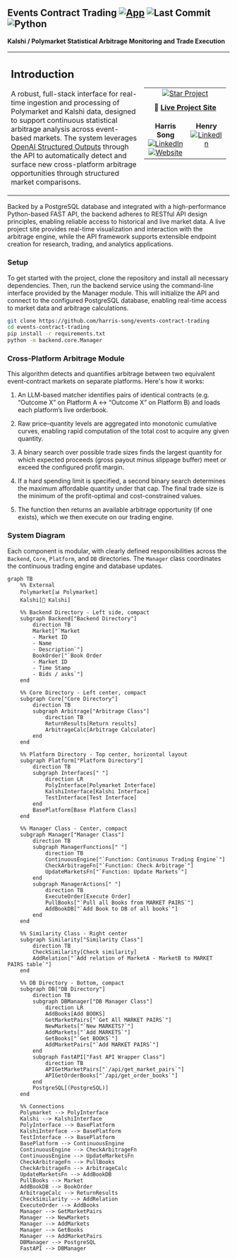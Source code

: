 ## **Events Contract Trading** [![App](https://img.shields.io/badge/App-events--contract--trading-blue?logo=google-chrome&logoColor=white)](https://harris-song.github.io/events-contract-trading)  ![Last Commit](https://img.shields.io/github/last-commit/hmac213/event-contract-trading?color=blue) ![Python](https://img.shields.io/badge/Python-3.10-blue?logo=python&logoColor=white)




**Kalshi / Polymarket Statistical Arbitrage Monitoring and Trade Execution**
<table border="0" cellspacing="0" cellpadding="0" style="width: 100%";>
  <tr>
    <!-- LEFT COLUMN: Introduction -->
    <td valign="top" width="60%" cellpading="0">
      <h2>Introduction</h2>
      <p>
        A robust, full-stack interface for real-time ingestion and processing of Polymarket and Kalshi data, designed to support continuous statistical arbitrage analysis across event-based markets. The system leverages 
        <a href="https://platform.openai.com/docs/guides/structured-outputs?api-mode=chat">OpenAI Structured Outputs</a> 
        through the API to automatically detect and surface new cross-platform arbitrage opportunities through structured market comparisons.
      </p>
      <p>
      </p>
    </td>
    <td valign="center" align="center" width="40%">
      <table>
        <tr>
          <td colspan="3" align="center" style="padding-bottom: 10px;">
            <a href="https://github.com/hmac213/events-contract-trading/stargazers">
              <img src="https://img.shields.io/badge/Star%20Project-on%20GitHub-yellow?style=for-the-badge&logo=github" alt="Star Project" />
            </a>
          </td>
        </tr>
        <tr>
          <td colspan="3" align="center" style="padding-bottom: 20px;">
            🔗 <a href="https://harris-song.github.io/events-contract-trading"><strong>Live Project Site</strong></a>
          </td>
        </tr>
        <tr>
          <td align="center" valign="top">
            <b>Harris Song</b><br>
            <a href="https://www.linkedin.com/in/harris-song/">
              <img src="https://img.shields.io/badge/LinkedIn-blue?logo=linkedin&logoColor=white" alt="LinkedIn" />
            </a><br>
            <a href="https://harris-song.github.io">
              <img src="https://img.shields.io/badge/Website-harris--song.github.io-blue?logo=google-chrome&logoColor=white" alt="Website" />
            </a>
          </td>
          <td align="center" valign="top">
            <b>Henry</b><br>
            <a href="https://www.linkedin.com/in/hmac213/">
              <img src="https://img.shields.io/badge/LinkedIn-blue?logo=linkedin&logoColor=white" alt="LinkedIn" />
            </a>
          </td>
        </tr>
      </table>
    </td>
  </tr>
</table>
        Backed by a PostgreSQL database and integrated with a high-performance Python-based FAST API, the backend adheres to RESTful API design principles, enabling reliable access to historical and live market data. A live project site provides real-time visualization and interaction with the arbitrage engine, while the API framework supports extensible endpoint creation for research, trading, and analytics applications.

### Setup

To get started with the project, clone the repository and install all necessary dependencies. Then, run the backend service using the command-line interface provided by the Manager module. This will initialize the API and connect to the configured PostgreSQL database, enabling real-time access to market data and arbitrage calculations.

```bash
git clone https://github.com/harris-song/events-contract-trading
cd events-contract-trading
pip install -r requirements.txt
python -m backend.core.Manager
```

### Cross-Platform Arbitrage Module

This algorithm detects and quantifies arbitrage between two equivalent event-contract markets on separate platforms. Here's how it works:

1. An LLM-based matcher identifies pairs of identical contracts (e.g. “Outcome X” on Platform A ↔ “Outcome X” on Platform B) and loads each platform’s live orderbook.

2. Raw price–quantity levels are aggregated into monotonic cumulative curves, enabling rapid computation of the total cost to acquire any given quantity.

3. A binary search over possible trade sizes finds the largest quantity for which expected proceeds (gross payout minus slippage buffer) meet or exceed the configured profit margin.

4. If a hard spending limit is specified, a second binary search determines the maximum affordable quantity under that cap. The final trade size is the minimum of the profit-optimal and cost-constrained values.

5. The function then returns an available arbitrage opportunity (if one exists), which we then execute on our trading engine.  

### System Diagram
Each component is modular, with clearly defined responsibilities across the `Backend`, `Core`, `Platform`, and `DB` directories. The `Manager` class coordinates the continuous trading engine and database updates.


```mermaid
graph TB
    %% External
    Polymarket[📊 Polymarket]
    Kalshi[🎯 Kalshi]
    
    %% Backend Directory - Left side, compact
    subgraph Backend["Backend Directory"]
        direction TB
        Market["`Market
        - Market ID
        - Name
        - Description`"]
        BookOrder["`Book Order
        - Market ID
        - Time Stamp
        - Bids / asks`"]
    end
    
    %% Core Directory - Left center, compact
    subgraph Core["Core Directory"]
        direction TB
        subgraph Arbitrage["Arbitrage Class"]
            direction TB
            ReturnResults[Return results]
            ArbitrageCalc[Arbitrage Calculator]
        end
    end
    
    %% Platform Directory - Top center, horizontal layout
    subgraph Platform["Platform Directory"]
        direction TB
        subgraph Interfaces[" "]
            direction LR
            PolyInterface[Polymarket Interface]
            KalshiInterface[Kalshi Interface]
            TestInterface[Test Interface]
        end
        BasePlatform[Base Platform Class]
    end
    
    %% Manager Class - Center, compact
    subgraph Manager["Manager Class"]
        direction TB
        subgraph ManagerFunctions[" "]
            direction TB
            ContinuousEngine["`Function: Continuous Trading Engine`"]
            CheckArbitrageFn["`Function: Check Arbitrage`"]
            UpdateMarketsFn["`Function: Update Markets`"]
        end
        subgraph ManagerActions[" "]
            direction TB
            ExecuteOrder[Execute Order]
            PullBooks["`Pull all Books from MARKET PAIRS`"]
            AddBookDB["`Add Book to DB of all books`"]
        end
    end
    
    %% Similarity Class - Right center
    subgraph Similarity["Similarity Class"]
        direction TB
        CheckSimilarity[Check similarity]
        AddRelation["`Add relation of MarketA - MarketB to MARKET PAIRS table`"]
    end
    
    %% DB Directory - Bottom, compact
    subgraph DB["DB Directory"]
        direction TB
        subgraph DBManager["DB Manager Class"]
            direction LR
            AddBooks[Add BOOKS]
            GetMarketPairs["`Get All MARKET PAIRS`"]
            NewMarkets["`New MARKETS?`"]
            AddMarkets["`Add MARKETS`"]
            GetBooks["`Get BOOKS`"]
            AddMarketPairs["`Add MARKET PAIRS`"]
        end
        subgraph FastAPI["Fast API Wrapper Class"]
            direction TB
            APIGetMarketPairs["`/api/get_market_pairs`"]
            APIGetOrderBooks["`/api/get_order_books`"]
        end
        PostgreSQL[(PostgreSQL)]
    end
    
    %% Connections
    Polymarket --> PolyInterface
    Kalshi --> KalshiInterface
    PolyInterface --> BasePlatform
    KalshiInterface --> BasePlatform
    TestInterface --> BasePlatform
    BasePlatform --> ContinuousEngine
    ContinuousEngine --> CheckArbitrageFn
    ContinuousEngine --> UpdateMarketsFn
    CheckArbitrageFn --> PullBooks
    CheckArbitrageFn --> ArbitrageCalc
    UpdateMarketsFn --> AddBookDB
    PullBooks --> Market
    AddBookDB --> BookOrder
    ArbitrageCalc --> ReturnResults
    CheckSimilarity --> AddRelation
    ExecuteOrder --> AddBooks
    Manager --> GetMarketPairs
    Manager --> NewMarkets
    Manager --> AddMarkets
    Manager --> GetBooks
    Manager --> AddMarketPairs
    DBManager --> PostgreSQL
    FastAPI --> DBManager
```
